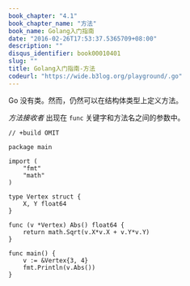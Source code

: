 ```yaml
---
book_chapter: "4.1"
book_chapter_name: "方法"
book_name: Golang入门指南
date: "2016-02-26T17:53:37.5365709+08:00"
description: ""
disqus_identifier: book00010401
slug: ""
title: Golang入门指南-方法
codeurl: "https://wide.b3log.org/playground/.go"
---
```





Go 没有类。然而，仍然可以在结构体类型上定义方法。

_方法接收者_ 出现在 `func` 关键字和方法名之间的参数中。

```
// +build OMIT

package main

import (
	"fmt"
	"math"
)

type Vertex struct {
	X, Y float64
}

func (v *Vertex) Abs() float64 {
	return math.Sqrt(v.X*v.X + v.Y*v.Y)
}

func main() {
	v := &Vertex{3, 4}
	fmt.Println(v.Abs())
}

```

